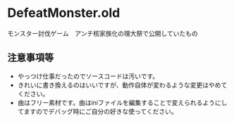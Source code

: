 # DefeatMonster.old
モンスター討伐ゲーム　アンチ核家族化の理大祭で公開していたもの

## 注意事項等
- やっつけ仕事だったのでソースコードは汚いです。
- きれいに書き換えるのはいいですが、動作自体が変わるような変更はやめてください。
- 曲はフリー素材です。曲はiniファイルを編集することで変えられるようにしてますのでデバッグ時にご自分の好きな使ってください。
